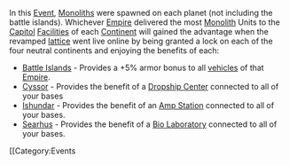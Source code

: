 In this [Event](Events.md), [Monoliths](../items/Monolith.md) were spawned on
each planet (not including the battle islands). Whichever
[Empire](../terminology/Empire.md) delivered the most
[Monolith](../items/Monolith.md) Units to the [Capitol](../locations/Capitol.md)
[Facilities](../locations/Facilities.md) of each
[Continent](../locations/Continent.md) will gained the advantage when the
revamped [lattice](../terminology/Lattice.md) went live online by being granted
a lock on each of the four neutral continents and enjoying the benefits of each:

- [Battle Islands](../locations/Battle_Islands.md) - Provides a +5% armor bonus
  to all [vehicles](../vehicles/Vehicle.md) of that
  [Empire](../terminology/Empire.md).
- [Cyssor](../locations/Cyssor.md) - Provides the benefit of a
  [Dropship Center](../locations/Dropship_Center.md) connected to all of your
  bases
- [Ishundar](../locations/Ishundar.md) - Provides the benefit of an
  [Amp Station](../locations/Amp_Station.md) connected to all of your bases.
- [Searhus](../locations/Searhus.md) - Provides the benefit of a
  [Bio Laboratory](../locations/Bio_Laboratory.md) connected to all of your
  bases.

\[\[Category:Events
